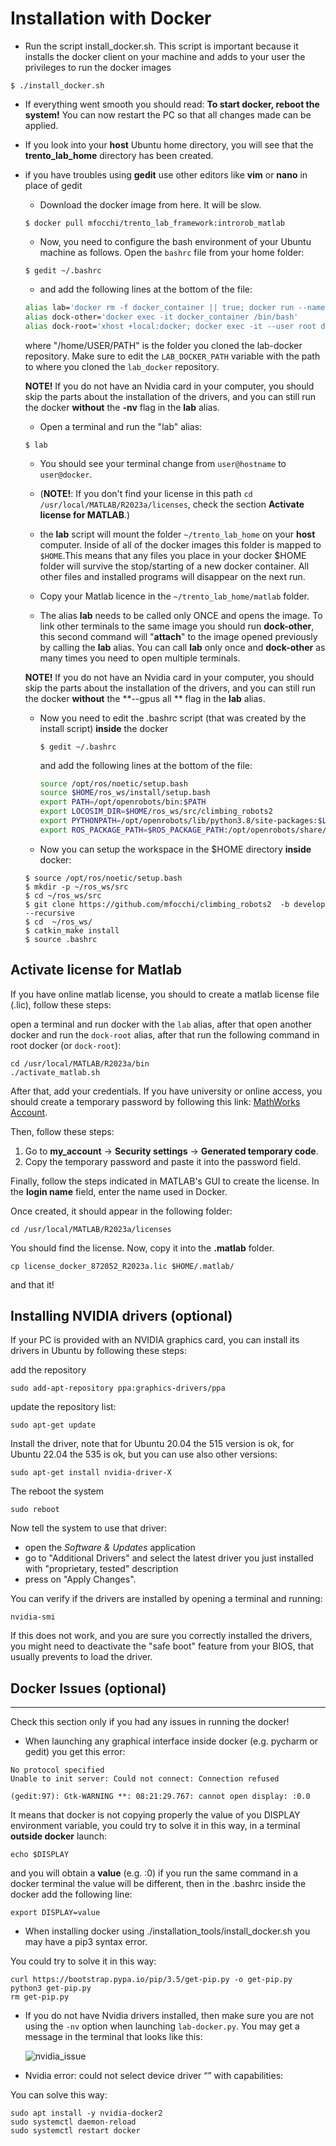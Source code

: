 Installation with Docker
================================================================================

- Run the script install_docker.sh. This script is important because it installs the docker client on your machine and adds to your user the privileges to run the docker images

```
$ ./install_docker.sh
```
- If everything went smooth you should read: **To start docker, reboot the system!** You can now restart the PC so that all changes made can be applied.

- If you look into your **host** Ubuntu home directory, you will see that the **trento_lab_home** directory has been created.

- if you have troubles using **gedit** use other editors like  **vim** or **nano** in place of gedit

  -  Download the docker image from here. It will be slow.

  ```
  $ docker pull mfocchi/trento_lab_framework:introrob_matlab
  ```

  - Now, you need to configure the bash environment of your Ubuntu machine as follows. Open the `bashrc` file from your home folder:


  ```
  $ gedit ~/.bashrc
  ```

  -  and add the following lines at the bottom of the file:

  ```bash
  alias lab='docker rm -f docker_container || true; docker run --name docker_container --gpus all  --user $(id -u):$(id -g)  --workdir="/home/$USER" --volume="/etc/group:/etc/group:ro"   --volume="/etc/shadow:/etc/shadow:ro"  --volume="/etc/passwd:/etc/passwd:ro" --device=/dev/dri:/dev/dri  -e "QT_X11_NO_MITSHM=1" --network=host --hostname=docker -it  --volume "/tmp/.X11-unix:/tmp/.X11-unix:rw" --volume $HOME/trento_lab_home:$HOME --env=HOME --env=USER  --privileged  -e SHELL --env="DISPLAY=$DISPLAY" --shm-size 2g --rm  --entrypoint /bin/bash mfocchi/trento_lab_framework:introrob_matlab'
  alias dock-other='docker exec -it docker_container /bin/bash'
  alias dock-root='xhost +local:docker; docker exec -it --user root docker_container /bin/bash'
  ```

  where "/home/USER/PATH" is the folder you cloned the lab-docker repository. Make sure to edit the `LAB_DOCKER_PATH` variable with the path to where you cloned the `lab_docker` repository.

  **NOTE!** If you do not have an Nvidia card in your computer, you should skip the parts about the installation of the drivers, and you can still run the docker **without** the **-nv** flag in the **lab** alias.

  - Open a terminal and run the "lab" alias:

  ```
  $ lab
  ```

  - You should see your terminal change from `user@hostname` to `user@docker`. 
  - (**NOTE!**: If you don't find your license in this path `cd /usr/local/MATLAB/R2023a/licenses`, check the section **Activate license for MATLAB**.)

  - the **lab** script will mount the folder `~/trento_lab_home` on your **host** computer. Inside of all of the docker images this folder is mapped to `$HOME`.This means that any files you place   in your docker $HOME folder will survive the stop/starting of a new docker container. All other files and installed programs will disappear on the next run. 
  - Copy your Matlab licence in the `~/trento_lab_home/matlab` folder.
  - The alias **lab** needs to be called only ONCE and opens the image. To link other terminals to the same image you should run **dock-other**, this second command will "**attach**" to the image opened previously by calling the **lab** alias.  You can call **lab** only once and **dock-other** as many times you need to open multiple terminals.

  **NOTE!** If you do not have an Nvidia card in your computer, you should skip the parts about the installation of the drivers, and you can still run the docker **without** the **--gpus all ** flag in the **lab** alias. 

  - Now you need to edit the .bashrc script (that was created by the install script) **inside** the docker

    ```
    $ gedit ~/.bashrc
    ```

    and add the following lines at the bottom of the file:

    ```bash
    source /opt/ros/noetic/setup.bash
    source $HOME/ros_ws/install/setup.bash
    export PATH=/opt/openrobots/bin:$PATH
    export LOCOSIM_DIR=$HOME/ros_ws/src/climbing_robots2
    export PYTHONPATH=/opt/openrobots/lib/python3.8/site-packages:$LOCOSIM_DIR/robot_control:$PYTHONPATH
    export ROS_PACKAGE_PATH=$ROS_PACKAGE_PATH:/opt/openrobots/share/
    ```

  - Now you can setup the workspace in the $HOME directory **inside** docker:

  ```
  $ source /opt/ros/noetic/setup.bash
  $ mkdir -p ~/ros_ws/src
  $ cd ~/ros_ws/src
  $ git clone https://github.com/mfocchi/climbing_robots2  -b develop --recursive
  $ cd  ~/ros_ws/
  $ catkin_make install
  $ source .bashrc
  ```

Activate license for Matlab
--------------
If you have online matlab license, you should to create a matlab license file (.lic), follow these steps:

open a terminal and run docker with the `lab` alias, after that open another docker and run the `dock-root` alias, after that run the following command in root docker (or `dock-root`):

```
cd /usr/local/MATLAB/R2023a/bin
./activate_matlab.sh 
```
After that, add your credentials. If you have university or online access, you should create a temporary password by following this link: [MathWorks Account](https://it.mathworks.com/mwaccount/).

Then, follow these steps:

1. Go to **my_account** → **Security settings** → **Generated temporary code**.
2. Copy the temporary password and paste it into the password field.

Finally, follow the steps indicated in MATLAB's GUI to create the license. In the **login name** field, enter the name used in Docker.

Once created, it should appear in the following folder:

```
cd /usr/local/MATLAB/R2023a/licenses
```
You should find the license. Now, copy it into the **.matlab** folder.

```
cp license_docker_872052_R2023a.lic $HOME/.matlab/
```
and that it!

Installing NVIDIA drivers (optional)
--------------

If your PC is provided with an NVIDIA graphics card, you can install its drivers in Ubuntu by following these steps:

add the repository

```
sudo add-apt-repository ppa:graphics-drivers/ppa
```

update the repository list:

```
sudo apt-get update
```

Install the driver, note that for Ubuntu 20.04 the 515 version is ok, for Ubuntu 22.04 the 535 is ok, but you can use also other versions:

```
sudo apt-get install nvidia-driver-X
```

The reboot the system

```
sudo reboot
```

Now tell the system to use that driver:

* open the _Software & Updates_ application
* go to "Additional Drivers" and select the latest driver you just installed with "proprietary, tested" description
* press on "Apply Changes".

You can verify if the drivers are installed by opening a terminal and running:

```
nvidia-smi
```

If this does not work, and you are sure you correctly installed the drivers, you might need to deactivate the "safe boot" feature from your BIOS, that usually prevents to load the driver. 



## Docker Issues (optional)

--------------------------------------------------------------------------------

<a name="docker_issues"></a>

Check this section only if you had any issues in running the docker!

- When launching any graphical interface inside docker (e.g. pycharm or gedit) you get this error:

```
No protocol specified
Unable to init server: Could not connect: Connection refused

(gedit:97): Gtk-WARNING **: 08:21:29.767: cannot open display: :0.0
```

It means that docker is not copying properly the value of you DISPLAY environment variable, you could try to solve it in this way, in a terminal **outside docker** launch:

```
echo $DISPLAY
```

and you will obtain a **value**  (e.g. :0) if you run the same command in a docker terminal the value will be different, then in the .bashrc inside the docker add the following line:

```
export DISPLAY=value
```

- When installing docker using ./installation_tools/install_docker.sh you may have a pip3 syntax error. 

You could try to solve it in this way:

```
curl https://bootstrap.pypa.io/pip/3.5/get-pip.py -o get-pip.py
python3 get-pip.py
rm get-pip.py
```

- If you do not have Nvidia drivers installed, then make sure you are not using the `-nv` option when launching `lab-docker.py`. You may get a message in the terminal that looks like this:

  ![nvidia_issue](uploads/cd09602de0f7edd1e0432359754f495c/nvidia_issue.jpeg)

  

- Nvidia error: could not select device driver “” with capabilities:

You can solve this way:

```
sudo apt install -y nvidia-docker2
sudo systemctl daemon-reload
sudo systemctl restart docker
```







